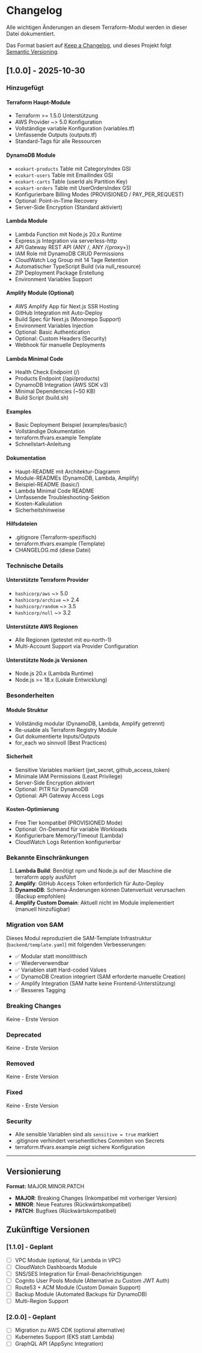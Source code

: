 # Changelog

Alle wichtigen Änderungen an diesem Terraform-Modul werden in dieser Datei dokumentiert.

Das Format basiert auf [Keep a Changelog](https://keepachangelog.com/de/1.0.0/),
und dieses Projekt folgt [Semantic Versioning](https://semver.org/lang/de/).

## [1.0.0] - 2025-10-30

### Hinzugefügt

#### Terraform Haupt-Module
- Terraform >= 1.5.0 Unterstützung
- AWS Provider ~> 5.0 Konfiguration
- Vollständige variable Konfiguration (variables.tf)
- Umfassende Outputs (outputs.tf)
- Standard-Tags für alle Ressourcen

#### DynamoDB Module
- `ecokart-products` Table mit CategoryIndex GSI
- `ecokart-users` Table mit EmailIndex GSI
- `ecokart-carts` Table (userId als Partition Key)
- `ecokart-orders` Table mit UserOrdersIndex GSI
- Konfigurierbare Billing Modes (PROVISIONED / PAY_PER_REQUEST)
- Optional: Point-in-Time Recovery
- Server-Side Encryption (Standard aktiviert)

#### Lambda Module
- Lambda Function mit Node.js 20.x Runtime
- Express.js Integration via serverless-http
- API Gateway REST API (ANY /, ANY /{proxy+})
- IAM Role mit DynamoDB CRUD Permissions
- CloudWatch Log Group mit 14 Tage Retention
- Automatischer TypeScript Build (via null_resource)
- ZIP Deployment Package Erstellung
- Environment Variables Support

#### Amplify Module (Optional)
- AWS Amplify App für Next.js SSR Hosting
- GitHub Integration mit Auto-Deploy
- Build Spec für Next.js (Monorepo Support)
- Environment Variables Injection
- Optional: Basic Authentication
- Optional: Custom Headers (Security)
- Webhook für manuelle Deployments

#### Lambda Minimal Code
- Health Check Endpoint (/)
- Products Endpoint (/api/products)
- DynamoDB Integration (AWS SDK v3)
- Minimal Dependencies (~50 KB)
- Build Script (build.sh)

#### Examples
- Basic Deployment Beispiel (examples/basic/)
- Vollständige Dokumentation
- terraform.tfvars.example Template
- Schnellstart-Anleitung

#### Dokumentation
- Haupt-README mit Architektur-Diagramm
- Module-READMEs (DynamoDB, Lambda, Amplify)
- Beispiel-README (basic/)
- Lambda Minimal Code README
- Umfassende Troubleshooting-Sektion
- Kosten-Kalkulation
- Sicherheitshinweise

#### Hilfsdateien
- .gitignore (Terraform-spezifisch)
- terraform.tfvars.example (Template)
- CHANGELOG.md (diese Datei)

### Technische Details

#### Unterstützte Terraform Provider
- `hashicorp/aws` ~> 5.0
- `hashicorp/archive` ~> 2.4
- `hashicorp/random` ~> 3.5
- `hashicorp/null` ~> 3.2

#### Unterstützte AWS Regionen
- Alle Regionen (getestet mit eu-north-1)
- Multi-Account Support via Provider Configuration

#### Unterstützte Node.js Versionen
- Node.js 20.x (Lambda Runtime)
- Node.js >= 18.x (Lokale Entwicklung)

### Besonderheiten

#### Module Struktur
- Vollständig modular (DynamoDB, Lambda, Amplify getrennt)
- Re-usable als Terraform Registry Module
- Gut dokumentierte Inputs/Outputs
- for_each wo sinnvoll (Best Practices)

#### Sicherheit
- Sensitive Variables markiert (jwt_secret, github_access_token)
- Minimale IAM Permissions (Least Privilege)
- Server-Side Encryption aktiviert
- Optional: PITR für DynamoDB
- Optional: API Gateway Access Logs

#### Kosten-Optimierung
- Free Tier kompatibel (PROVISIONED Mode)
- Optional: On-Demand für variable Workloads
- Konfigurierbare Memory/Timeout (Lambda)
- CloudWatch Logs Retention konfigurierbar

### Bekannte Einschränkungen

1. **Lambda Build**: Benötigt npm und Node.js auf der Maschine die terraform apply ausführt
2. **Amplify**: GitHub Access Token erforderlich für Auto-Deploy
3. **DynamoDB**: Schema-Änderungen können Datenverlust verursachen (Backup empfohlen)
4. **Amplify Custom Domain**: Aktuell nicht im Module implementiert (manuell hinzufügbar)

### Migration von SAM

Dieses Modul reproduziert die SAM-Template Infrastruktur (`backend/template.yaml`) mit folgenden Verbesserungen:

- ✅ Modular statt monolithisch
- ✅ Wiederverwendbar
- ✅ Variablen statt Hard-coded Values
- ✅ DynamoDB Creation integriert (SAM erforderte manuelle Creation)
- ✅ Amplify Integration (SAM hatte keine Frontend-Unterstützung)
- ✅ Besseres Tagging

### Breaking Changes

Keine - Erste Version

### Deprecated

Keine - Erste Version

### Removed

Keine - Erste Version

### Fixed

Keine - Erste Version

### Security

- Alle sensible Variablen sind als `sensitive = true` markiert
- .gitignore verhindert versehentliches Commiten von Secrets
- terraform.tfvars.example zeigt sichere Konfiguration

---

## Versionierung

**Format:** MAJOR.MINOR.PATCH

- **MAJOR**: Breaking Changes (Inkompatibel mit vorheriger Version)
- **MINOR**: Neue Features (Rückwärtskompatibel)
- **PATCH**: Bugfixes (Rückwärtskompatibel)

## Zukünftige Versionen

### [1.1.0] - Geplant

- [ ] VPC Module (optional, für Lambda in VPC)
- [ ] CloudWatch Dashboards Module
- [ ] SNS/SES Integration für Email-Benachrichtigungen
- [ ] Cognito User Pools Module (Alternative zu Custom JWT Auth)
- [ ] Route53 + ACM Module (Custom Domain Support)
- [ ] Backup Module (Automated Backups für DynamoDB)
- [ ] Multi-Region Support

### [2.0.0] - Geplant

- [ ] Migration zu AWS CDK (optional alternative)
- [ ] Kubernetes Support (EKS statt Lambda)
- [ ] GraphQL API (AppSync Integration)

